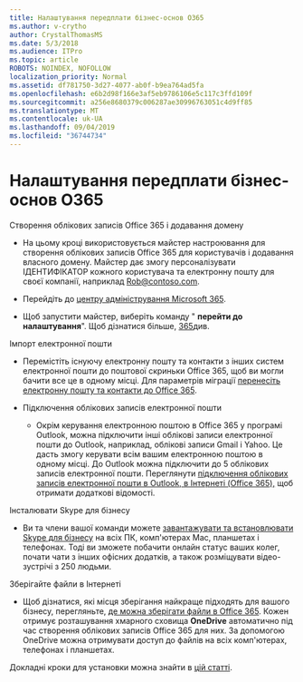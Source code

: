 ```yaml
---
title: Налаштування передплати бізнес-основ O365
ms.author: v-crytho
author: CrystalThomasMS
ms.date: 5/3/2018
ms.audience: ITPro
ms.topic: article
ROBOTS: NOINDEX, NOFOLLOW
localization_priority: Normal
ms.assetid: df781750-3d27-4077-ab0f-b9ea764ad5fa
ms.openlocfilehash: e6b2d98f166e3af5eb9786106e5c117c3ffd109f
ms.sourcegitcommit: a256e8680379c006287ae30996763051c4d9ff85
ms.translationtype: MT
ms.contentlocale: uk-UA
ms.lasthandoff: 09/04/2019
ms.locfileid: "36744734"
---
```

# <a name="setting-up-your-o365-business-essentials-subscription"></a>Налаштування передплати бізнес-основ O365

Створення облікових записів Office 365 і додавання домену
  
- На цьому кроці використовується майстер настроювання для створення облікових записів Office 365 для користувачів і додавання власного домену. Майстер дає змогу персоналізувати ІДЕНТИФІКАТОР кожного користувача та електронну пошту для своєї компанії, наприклад [Rob@contoso.com](mailto:rob@contoso.com).
    
- Перейдіть до [центру адміністрування Microsoft 365](https://login.partner.microsoftonline.cn/).
    
- Щоб запустити майстер, виберіть команду " **перейти до налаштування**". Щоб дізнатися більше, [365](https://docs.microsoft.com/office365/admin/setup/add-domain)див.
    
Імпорт електронної пошти
  
- Перемістіть існуючу електронну пошту та контакти з інших систем електронної пошти до поштової скриньки Office 365, щоб ви могли бачити все це в одному місці. Для параметрів міграції [перенесіть електронну пошту та контакти до Office 365](https://docs.microsoft.com/office365/admin/setup/migrate-email-and-contacts-admin).
    
- Підключення облікових записів електронної пошти
    
  - Окрім керування електронною поштою в Office 365 у програмі Outlook, можна підключити інші облікові записи електронної пошти до Outlook, наприклад, облікові записи Gmail і Yahoo. Це дасть змогу керувати всім вашим електронною поштою в одному місці. До Outlook можна підключити до 5 облікових записів електронної пошти. Переглянути [підключення облікових записів електронної пошти в Outlook, в Інтернеті (Office 365),](https://support.office.com/Article/Connect-email-accounts-in-Outlook-on-the-web-Office-365-d7012ff0-924f-4f78-8aca-c3912d886c4d) щоб отримати додаткові відомості. 
    
Інсталювати Skype для бізнесу
  
- Ви та члени вашої команди можете [завантажувати та встановлювати Skype для бізнесу](https://support.office.com/Article/download-and-install-Skype-for-Business-8a0d4da8-9d58-44f9-9759-5c8f340cb3fb) на всіх ПК, комп'ютерах Mac, планшетах і телефонах. Тоді ви зможете побачити онлайн статус ваших колег, почати чати з інших офісних додатків, а також розміщувати відео-зустрічі з 250 людьми. 
    
Зберігайте файли в Інтернеті
  
- Щоб дізнатися, які місця зберігання найкраще підходять для вашого бізнесу, перегляньте, [де можна зберігати файли в Office 365](https://support.office.com/article/c7c20284-bc94-47f4-9728-d28e9daf0790.aspx). Кожен отримує розташування хмарного сховища **OneDrive** автоматично під час створення облікових записів Office 365 для них. За допомогою OneDrive можна отримувати доступ до файлів на всіх комп'ютерах, телефонах і планшетах. 
    
Докладні кроки для установки можна знайти в [цій статті](https://docs.microsoft.com/office365/admin/setup/setup).
  

